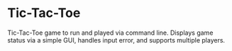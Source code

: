 # Tic-Tac-Toe
Tic-Tac-Toe game to run and played via command line. Displays game status via a simple GUI, handles input error, and supports multiple players.
